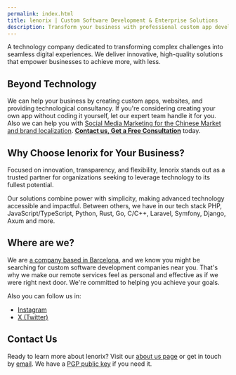 ```yaml
---
permalink: index.html
title: lenorix | Custom Software Development & Enterprise Solutions
description: Transform your business with professional custom app development and enterprise software solutions. Expert development team mastering PHP, Laravel/Symfony, Python, Django, JavaScript/TypeScript, Deno, Rust, Axum and others. From concept to deployment, we build the software that powers your success worldwide.
---
```


A technology company dedicated to transforming complex challenges into seamless digital experiences. We deliver innovative, high-quality solutions that empower businesses to achieve more, with less.

## Beyond Technology

We can help your business by creating custom apps, websites, and providing technological consultancy. If you're considering creating your own app without coding it yourself, let our expert team handle it for you. Also we can help you with [Social Media Marketing for the Chinese Market and brand localization](./social-media-marketing-agency-china). [**Contact us, Get a Free Consultation**](mailto:contact@lenorix.com) today.

## Why Choose lenorix for Your Business?

Focused on innovation, transparency, and flexibility, lenorix stands out as a trusted partner for organizations seeking to leverage technology to its fullest potential.

Our solutions combine power with simplicity, making advanced technology accessible and impactful. Between others, we have in our tech stack PHP, JavaScript/TypeScript, Python, Rust, Go, C/C++, Laravel, Symfony, Django, Axum and more.

## Where are we?

We are [a company based in Barcelona](./software-development-barcelona), and we know you might be searching for custom software development companies near you. That's why we make our remote services feel as personal and effective as if we were right next door. We're committed to helping you achieve your goals.

Also you can follow us in:

- [Instagram](https://instagram.com/by_lenorix/)
- [X (Twitter)](https://x.com/lenorix_com)

## Contact Us

Ready to learn more about lenorix? Visit our [about us page](./about-lenorix-sl-cif-spain) or get in touch by [email](mailto:contact@lenorix.com). We have a [PGP public key](./public-key) if you need it.

